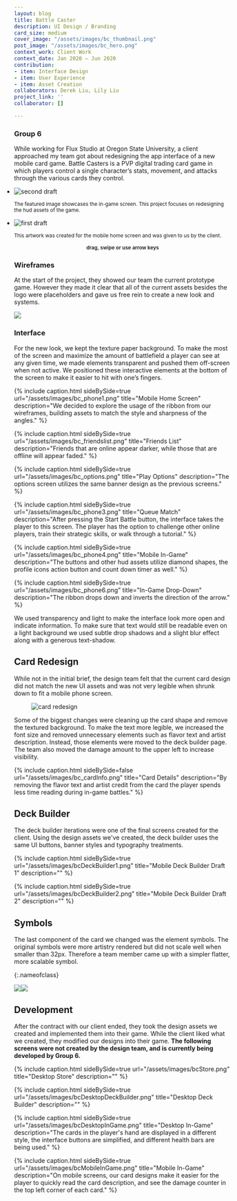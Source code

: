 ```yaml
---
layout: blog
title: Battle Caster
description: UI Design / Branding
card_size: medium
cover_image: "/assets/images/bc_thumbnail.png"
post_image: "/assets/images/bc_hero.png"
context_work: Client Work
context_date: Jan 2020 – Jun 2020
contribution:
- item: Interface Design
- item: User Experience
- item: Asset Creation
collaborators: Derek Liu, Lily Liu
project_link: ''
collaborator: []

---
```

### Group 6

While working for Flux Studio  at Oregon State University, a client approached my team got about redesigning the app interface of a new mobile card game. Battle Casters is a PVP digital trading card game in which players control a single character’s stats, movement, and attacks through the various cards they control.

<style>

.glide ul {

max-width: initial;

}

.glide img {

pointer-events: none;

}

.glide__slides {

padding-left: 0;

}

.glide .glide__slide {

opacity: 1; transform: scale(1);

}

</style>

<div class="glide mt4">

<div class="glide__track" data-glide-el="track">

<ul class="glide__slides">

<li class="glide__slide" style="text-align: left;"> <img src="/assets/images/bc_slider2.png" alt="second draft">

<small>The featured image showcases the in-game screen. This project focuses on redesigning the hud assets of the game.</small>

</li>

<li class="glide__slide" style="text-align: left;"> <img src="/assets/images/bc_slider1.png" alt="first draft">

<small>This artwork was created for the mobile home screen and was given to us by the client. </small>

</li>

</ul>

</div>

<small style="text-align: center; color: var(--ink-6); font-weight: 600; display: block;">drag, swipe or use arrow keys</small>

</div>

### Wireframes

At the start of the project, they showed our team the current prototype game. However they made it clear that all of the current assets besides the logo were placeholders and gave us free rein to create a new look and systems.

![](/assets/images/bc_wireframes.png)

### Interface

For the new look, we kept the texture paper background. To make the most of the screen and maximize the amount of battlefield a player can see at any given time, we made elements transparent and pushed them off-screen when not active. We positioned these interactive elements at the bottom of the screen to make it easier to hit with one’s fingers.

{% include caption.html sideBySide=true url="/assets/images/bc_phone1.png" title="Mobile Home Screen" description="We decided to explore the usage of the ribbon from our wireframes, building assets to match the style and sharpness of the angles." %}

{% include caption.html sideBySide=true url="/assets/images/bc_friendslist.png" title="Friends List" description="Friends that are online appear darker, while those that are offline will appear faded." %}

{% include caption.html sideBySide=true url="/assets/images/bc_options.png" title="Play Options" description="The options screen utilizes the same banner design as the previous screens." %}

{% include caption.html sideBySide=true url="/assets/images/bc_phone3.png" title="Queue Match" description="After pressing the Start Battle button, the interface takes the player to this screen. The player has the option to challenge other online players, train their strategic skills, or walk through a tutorial." %}

{% include caption.html sideBySide=true url="/assets/images/bc_phone4.png" title="Mobile In-Game" description="The buttons and other hud assets utilize diamond shapes, the profile icons action button and count down timer as well." %}

{% include caption.html sideBySide=true url="/assets/images/bc_phone6.png" title="In-Game Drop-Down" description="The ribbon drops down and inverts the direction of the arrow." %}

We used transparency and light to make the interface look more open and indicate information. To make sure that text would still be readable even on a light background we used subtle drop shadows and a slight blur effect along with a generous text-shadow.

## Card Redesign

While not in the initial brief, the design team felt that the current card design did not match the new UI assets and was not very legible when shrunk down to fit a mobile phone screen.

<figure> <img src="/assets/images/bcCards.png" alt="card redesign"> </figure>

Some of the biggest changes were cleaning up the card shape and remove the textured background. To make the text more legible, we increased the font size and removed unnecessary elements such as flavor text and artist description. Instead, those elements were moved to the deck builder page. The team also moved the damage amount to the upper left to increase visibility.

{% include caption.html sideBySide=false url="/assets/images/bc_cardInfo.png" title="Card Details" description="By removing the flavor text and artist credit from the card the player spends less time reading during in-game battles." %}

## Deck Builder

The deck builder iterations were one of the final screens created for the client. Using the design assets we've created, the deck builder uses the same UI buttons, banner styles and typography treatments.

{% include caption.html sideBySide=true url="/assets/images/bcDeckBuilder1.png" title="Mobile Deck Builder Draft 1" description="" %}

{% include caption.html sideBySide=true url="/assets/images/bcDeckBuilder2.png" title="Mobile Deck Builder Draft 2" description="" %}

## Symbols

The last component of the card we changed was the element symbols. The original symbols were more artistry rendered but did not scale well when smaller than 32px. Therefore a team member came up with a simpler flatter, more scalable symbol.

{:.nameofclass}

![](/assets/images/bc_iconsize.png)![](/assets/images/bc_symbols-1.png)

## Development

After the contract with our client ended, they took the design assets we created and implemented them into their game. While the client liked what we created, they modified our designs into their game. **The following screens were not created by the design team, and is currently being developed by Group 6.**

{% include caption.html sideBySide=true url="/assets/images/bcStore.png" title="Desktop Store" description="" %}

{% include caption.html sideBySide=true url="/assets/images/bcDesktopDeckBuilder.png" title="Desktop Deck Builder" description="" %}

{% include caption.html sideBySide=true url="/assets/images/bcDesktopInGame.png" title="Desktop In-Game" description="The cards in the player's hand are displayed in a different style, the interface buttons are simplified, and different health bars are being used." %}

{% include caption.html sideBySide=true url="/assets/images/bcMobileInGame.png" title="Mobile In-Game" description="On mobile screens, our card designs make it easier for the player to quickly read the card description, and see the damage counter in the top left corner of each card." %}